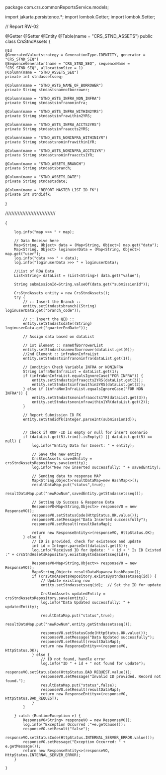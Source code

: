 package com.crs.commonReportsService.models;

import jakarta.persistence.*;
import lombok.Getter;
import lombok.Setter;

// Report RW-02

@Getter
@Setter
@Entity
@Table(name = "CRS_STND_ASSETS")
public class CrsStndAssets {

    @Id
    @GeneratedValue(strategy = GenerationType.IDENTITY, generator = "CRS_STND_SEQ")
    @SequenceGenerator(name = "CRS_STND_SEQ", sequenceName = "CRS_STND_SEQ", allocationSize = 1)
    @Column(name = "STND_ASSETS_SEQ")
    private int stndassetsseq;

    @Column(name = "STND_ASTS_NAME_OF_BORROWER")
    private String stndastsnameofborrower;

    @Column(name = "STND_ASTS_INFRA_NON_INFRA")
    private String stndastsinfranoninfra;

    @Column(name = "STND_ASTS_INFRA_WITHIN2YRS")
    private String stndastsinfrawithin2YRS;

    @Column(name = "STND_ASTS_INFRA_ACCTS2YRS")
    private String stndastsinfraaccts2YRS;

    @Column(name = "STND_ASTS_NONINFRA_WITHIN1YR")
    private String stndastsnoninfrawithin1YR;

    @Column(name = "STND_ASTS_NONINFRA_ACCTS1YR")
    private String stndastsnoninfraaccts1YR;

    @Column(name = "STND_ASSETS_BRANCH")
    private String stndastsbranch;

    @Column(name = "STND_ASSETS_DATE")
    private String stndastsdate;

    @Column(name = "REPORT_MASTER_LIST_ID_FK")
    private int stndidfk;
}

////////////////////////////////


{

        log.info("map >>> " + map);

        // Data Receive here
        Map<String, Object> data = (Map<String, Object>) map.get("data");
        Map<String, Object> loginuserData = (Map<String, Object>) map.get("user");
        log.info("data >>> " + data);
        log.info("loginuserData >>> " + loginuserData);

        //List of ROW Data
        List<String> dataList = (List<String>) data.get("value");

        String submissionId=String.valueOf(data.get("submissionId"));

        CrsStndAssets entity = new CrsStndAssets();
        try {
            // :: Insert the Branch ::
            entity.setStndastsbranch((String) loginuserData.get("branch_code"));

            // :: Insert the QED ::
            entity.setStndastsdate((String) loginuserData.get("quarterEndDate"));

            // Assign data based on dataList

            // 1st Element :: nameOfBorrowerList
            entity.setStndastsnameofborrower(dataList.get(0));
            //2nd Element :: infraNonInfraList
            entity.setStndastsinfranoninfra(dataList.get(1));

            // Condition Check Variable INFRA or NONINFRA
            String infraNonInfraList = dataList.get(1);
            if (infraNonInfraList.equalsIgnoreCase("FOR INFRA")) {
                entity.setStndastsinfraaccts2YRS(dataList.get(3));
                entity.setStndastsinfrawithin2YRS(dataList.get(2));
            } else if (infraNonInfraList.equalsIgnoreCase("FOR NON INFRA")) {
                entity.setStndastsnoninfraaccts1YR(dataList.get(3));
                entity.setStndastsnoninfrawithin1YR(dataList.get(2));
            }

            // Report Submission ID_FK
            entity.setStndidfk(Integer.parseInt(submissionId));


            // Check if ROW -ID is empty or null for insert scenario
            if (dataList.get(5).trim().isEmpty() || dataList.get(5) == null) {
                log.info("Entity Data for Insert: " + entity);

                // Save the new entity
                CrsStndAssets savedEntity = crsStndAssetsRepository.save(entity);
                log.info("New row inserted successfully: " + savedEntity);

                // Sending data to response MAP
                Map<String,Object>resultDataMap=new HashMap<>();
                resultDataMap.put("status",true);
                resultDataMap.put("newRowNum",savedEntity.getStndassetsseq());

                // Setting Up Success & Response Data
                ResponseVO<Map<String,Object>> responseVO = new ResponseVO();
                responseVO.setStatusCode(HttpStatus.OK.value());
                responseVO.setMessage("Data Inserted successfully");
                responseVO.setResult(resultDataMap);

                return new ResponseEntity<>(responseVO, HttpStatus.OK);
            } else {
                // ID is provided, check for existence and update
                int id = Integer.parseInt(dataList.get(5));
                log.info("Received ID for Update: " + id + " Is ID Existed :" + crsStndAssetsRepository.existsBystndassetsseq(id));

                ResponseVO<Map<String,Object>> responseVO = new ResponseVO();
                Map<String,Object> resultDataMap=new HashMap<>();
                if (crsStndAssetsRepository.existsBystndassetsseq(id)) {
                    // Update existing row
                    entity.setStndassetsseq(id);  // Set the ID for update

                    CrsStndAssets updatedEntity = crsStndAssetsRepository.save(entity);
                    log.info("Data Updated successfully: " + updatedEntity);

                    resultDataMap.put("status",true);
                    resultDataMap.put("newRowNum",entity.getStndassetsseq());

                    responseVO.setStatusCode(HttpStatus.OK.value());
                    responseVO.setMessage("Data Updated successfully");
                    responseVO.setResult(resultDataMap);
                    return new ResponseEntity<>(responseVO, HttpStatus.OK);
                } else {
                    // ID not found, handle error
                    log.info("ID " + id + " not found for update");
                    responseVO.setStatusCode(HttpStatus.BAD_REQUEST.value());
                    responseVO.setMessage("Invalid ID provided. Record not found.");
                    resultDataMap.put("status",false);
                    responseVO.setResult(resultDataMap);
                    return new ResponseEntity<>(responseVO, HttpStatus.BAD_REQUEST);
                }
            }

        } catch (RuntimeException e) {
            ResponseVO<String> responseVO = new ResponseVO();
            log.info("Exception Occurred :"+e.getCause());
            responseVO.setResult("false");
            responseVO.setStatusCode(HttpStatus.INTERNAL_SERVER_ERROR.value());
            responseVO.setMessage("Exception Occurred: " + e.getMessage());
            return new ResponseEntity<>(responseVO, HttpStatus.INTERNAL_SERVER_ERROR);
        }

    }
